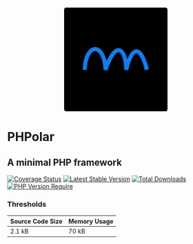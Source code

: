 <p align="center">
    <img width="240" src="./phpolar.svg" />
</p>

# PHPolar

## A minimal PHP framework

[![Coverage Status](https://coveralls.io/repos/github/phpolar/csrf-response-filter/badge.svg?branch=main)](https://coveralls.io/repos/github/phpolar/csrf-response-filter/badge.svg?branch=main) [![Latest Stable Version](https://poser.pugx.org/phpolar/csrf-response-filter/v)][def] [![Total Downloads](https://poser.pugx.org/phpolar/csrf-response-filter/downloads)][def] [![PHP Version Require](https://poser.pugx.org/phpolar/csrf-response-filter/require/php)][def]

### Thresholds
|Source Code Size|Memory Usage|
|----------------|------------|
|2.1 kB|70 kB|

[def]: https://packagist.org/packages/phpolar/csrf-response-filter
